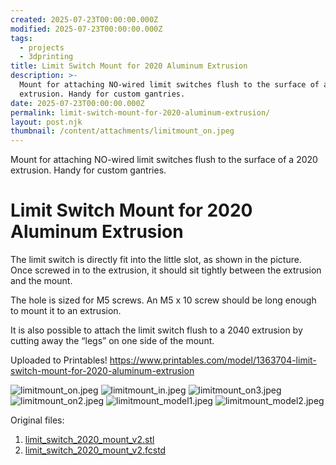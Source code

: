 ```yaml
---
created: 2025-07-23T00:00:00.000Z
modified: 2025-07-23T00:00:00.000Z
tags:
  - projects
  - 3dprinting
title: Limit Switch Mount for 2020 Aluminum Extrusion
description: >-
  Mount for attaching NO-wired limit switches flush to the surface of a 2020
  extrusion. Handy for custom gantries.
date: 2025-07-23T00:00:00.000Z
permalink: limit-switch-mount-for-2020-aluminum-extrusion/
layout: post.njk
thumbnail: /content/attachments/limitmount_on.jpeg
---
```


Mount for attaching NO-wired limit switches flush to the surface of a 2020 extrusion. Handy for custom gantries.
# Limit Switch Mount for 2020 Aluminum Extrusion

The limit switch is directly fit into the little slot, as shown in the picture. Once screwed in to the extrusion, it should sit tightly between the extrusion and the mount.

The hole is sized for M5 screws. An M5 x 10 screw should be long enough to mount it to an extrusion.

It is also possible to attach the limit switch flush to a 2040 extrusion by cutting away the “legs” on one side of the mount.

Uploaded to Printables!
https://www.printables.com/model/1363704-limit-switch-mount-for-2020-aluminum-extrusion

![limitmount_on.jpeg](/content/attachments/limitmount_on.jpeg)
![limitmount_in.jpeg](/content/attachments/limitmount_in.jpeg)
![limitmount_on3.jpeg](/content/attachments/limitmount_on3.jpeg)
![limitmount_on2.jpeg](/content/attachments/limitmount_on2.jpeg)
![limitmount_model1.jpeg](/content/attachments/limitmount_model1.jpeg)
![limitmount_model2.jpeg](/content/attachments/limitmount_model2.jpeg)

Original files:
1. [limit_switch_2020_mount_v2.stl](/content/attachments/limit_switch_2020_mount_v2.stl)
2. [limit_switch_2020_mount_v2.fcstd](/content/attachments/limit_switch_2020_mount_v2.fcstd)
